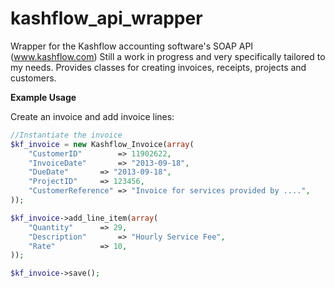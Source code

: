 kashflow_api_wrapper
====================

Wrapper for the Kashflow accounting software's SOAP API (www.kashflow.com)
Still a work in progress and very specifically tailored to my needs. Provides classes for creating invoices, receipts, projects and customers.

**Example Usage**

Create an invoice and add invoice lines:

```php
//Instantiate the invoice
$kf_invoice = new Kashflow_Invoice(array(
	"CustomerID"		=> 11902622,
	"InvoiceDate"		=> "2013-09-18",
	"DueDate"		=> "2013-09-18",
	"ProjectID"		=> 123456,
	"CustomerReference"	=> "Invoice for services provided by ....",
));

$kf_invoice->add_line_item(array(
	"Quantity"		=> 29,
	"Description"		=> "Hourly Service Fee",
	"Rate"			=> 10,
));

$kf_invoice->save();

```

